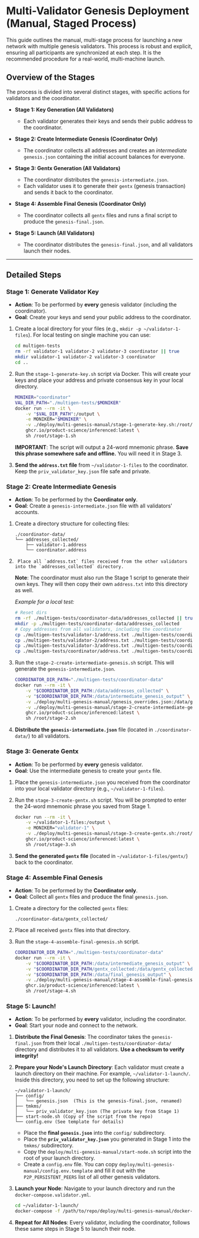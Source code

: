 # Multi-Validator Genesis Deployment (Manual, Staged Process)

This guide outlines the manual, multi-stage process for launching a new network with multiple genesis validators. This process is robust and explicit, ensuring all participants are synchronized at each step. It is the recommended procedure for a real-world, multi-machine launch.

## Overview of the Stages

The process is divided into several distinct stages, with specific actions for validators and the coordinator.

*   **Stage 1: Key Generation (All Validators)**
    *   Each validator generates their keys and sends their public address to the coordinator.

*   **Stage 2: Create Intermediate Genesis (Coordinator Only)**
    *   The coordinator collects all addresses and creates an *intermediate* `genesis.json` containing the initial account balances for everyone.

*   **Stage 3: Gentx Generation (All Validators)**
    *   The coordinator distributes the `genesis-intermediate.json`.
    *   Each validator uses it to generate their `gentx` (genesis transaction) and sends it back to the coordinator.

*   **Stage 4: Assemble Final Genesis (Coordinator Only)**
    *   The coordinator collects all `gentx` files and runs a final script to produce the `genesis-final.json`.

*   **Stage 5: Launch (All Validators)**
    *   The coordinator distributes the `genesis-final.json`, and all validators launch their nodes.

---

## Detailed Steps

### Stage 1: Generate Validator Key

*   **Action**: To be performed by **every** genesis validator (including the coordinator).
*   **Goal**: Create your keys and send your public address to the coordinator.

1.  Create a local directory for your files (e.g., `mkdir -p ~/validator-1-files`).
    For local testing on single machine you can use:
    ```bash
    cd multigen-tests
    rm -rf validator-1 validator-2 validator-3 coordinator || true
    mkdir validator-1 validator-2 validator-3 coordinator
    cd ..
    ```
2.  Run the `stage-1-generate-key.sh` script via Docker. This will create your keys and place your address and private consensus key in your local directory.

    ```bash
    MONIKER="coordinator"
    VAL_DIR_PATH="./multigen-tests/$MONIKER"
    docker run --rm -it \
        -v "$VAL_DIR_PATH":/output \
        -e MONIKER="$MONIKER" \
        -v ./deploy/multi-genesis-manual/stage-1-generate-key.sh:/root/stage-1.sh \
        ghcr.io/product-science/inferenced:latest \
        sh /root/stage-1.sh
    ```
    **IMPORTANT**: The script will output a 24-word mnemonic phrase. **Save this phrase somewhere safe and offline.** You will need it in Stage 3.

3.  **Send the `address.txt` file** from `~/validator-1-files` to the coordinator. Keep the `priv_validator_key.json` file safe and private.

### Stage 2: Create Intermediate Genesis

*   **Action**: To be performed by the **Coordinator only**.
*   **Goal**: Create a `genesis-intermediate.json` file with all validators' accounts.

1.  Create a directory structure for collecting files:
    ```
    ./coordinator-data/
    └── addresses_collected/
        ├── validator-1.address
        └── coordinator.address
    ```
2.      Place all `address.txt` files received from the other validators into the `addresses_collected` directory.
    **Note**: The coordinator must also run the Stage 1 script to generate their own keys. They will then copy their own `address.txt` into this directory as well.

    *Example for a local test:*
    ```bash
    # Reset dirs
    rm -rf ./multigen-tests/coordinator-data/addresses_collected || true
    mkdir -p ./multigen-tests/coordinator-data/addresses_collected
    # Copy addresses from all validators, including the coordinator
    cp ./multigen-tests/validator-1/address.txt ./multigen-tests/coordinator-data/addresses_collected/validator-1.address
    cp ./multigen-tests/validator-2/address.txt ./multigen-tests/coordinator-data/addresses_collected/validator-2.address
    cp ./multigen-tests/validator-3/address.txt ./multigen-tests/coordinator-data/addresses_collected/validator-3.address
    cp ./multigen-tests/coordinator/address.txt ./multigen-tests/coordinator-data/addresses_collected/coordinator.address
    ```
3.  Run the `stage-2-create-intermediate-genesis.sh` script. This will generate the `genesis-intermediate.json`.

    ```bash
    COORDINATOR_DIR_PATH="./multigen-tests/coordinator-data"
    docker run --rm -it \
        -v "$COORDINATOR_DIR_PATH:/data/addresses_collected" \
        -v "$COORDINATOR_DIR_PATH:/data/intermediate_genesis_output" \
        -v ./deploy/multi-genesis-manual/genesis_overrides.json:/data/genesis_overrides.json \
        -v ./deploy/multi-genesis-manual/stage-2-create-intermediate-genesis.sh:/root/stage-2.sh \
        ghcr.io/product-science/inferenced:latest \
        sh /root/stage-2.sh
    ```
4.  **Distribute the `genesis-intermediate.json`** file (located in `./coordinator-data/`) to all validators.

### Stage 3: Generate Gentx

*   **Action**: To be performed by **every** genesis validator.
*   **Goal**: Use the intermediate genesis to create your `gentx` file.

1.  Place the `genesis-intermediate.json` you received from the coordinator into your local validator directory (e.g., `~/validator-1-files`).
2.  Run the `stage-3-create-gentx.sh` script. You will be prompted to enter the 24-word mnemonic phrase you saved from Stage 1.

    ```bash
    docker run --rm -it \
        -v ~/validator-1-files:/output \
        -e MONIKER="validator-1" \
        -v ./deploy/multi-genesis-manual/stage-3-create-gentx.sh:/root/stage-3.sh \
        ghcr.io/product-science/inferenced:latest \
        sh /root/stage-3.sh
    ```
3.  **Send the generated `gentx` file** (located in `~/validator-1-files/gentx/`) back to the coordinator.

### Stage 4: Assemble Final Genesis

*   **Action**: To be performed by the **Coordinator only**.
*   **Goal**: Collect all `gentx` files and produce the final `genesis.json`.

1.  Create a directory for the collected `gentx` files:
    ```
    ./coordinator-data/gentx_collected/
    ```
2.  Place all received `gentx` files into that directory.
3.  Run the `stage-4-assemble-final-genesis.sh` script.

    ```bash
    COORDINATOR_DIR_PATH="./multigen-tests/coordinator-data"
    docker run --rm -it \
        -v "$COORDINATOR_DIR_PATH:/data/intermediate_genesis_output" \
        -v "$COORDINATOR_DIR_PATH/gentx_collected:/data/gentx_collected" \
        -v "$COORDINATOR_DIR_PATH:/data/final_genesis_output" \
        -v ./deploy/multi-genesis-manual/stage-4-assemble-final-genesis.sh:/root/stage-4.sh \
        ghcr.io/product-science/inferenced:latest \
        sh /root/stage-4.sh
    ```

### Stage 5: Launch!

*   **Action**: To be performed by **every** validator, including the coordinator.
*   **Goal**: Start your node and connect to the network.

1.  **Distribute the Final Genesis**: The coordinator takes the `genesis-final.json` from their local `./multigen-tests/coordinator-data/` directory and distributes it to all validators. **Use a checksum to verify integrity!**

2.  **Prepare your Node's Launch Directory**: Each validator must create a launch directory on their machine. For example, `~/validator-1-launch/`. Inside this directory, you need to set up the following structure:
    ```
    ~/validator-1-launch/
    ├── config/
    │   └── genesis.json  (This is the genesis-final.json, renamed)
    ├── tmkms/
    │   └── priv_validator_key.json (The private key from Stage 1)
    ├── start-node.sh (Copy of the script from the repo)
    └── config.env (See template for details)
    ```
    *   Place the **final `genesis.json`** into the `config/` subdirectory.
    *   Place the **`priv_validator_key.json`** you generated in Stage 1 into the `tmkms/` subdirectory.
    *   Copy the `deploy/multi-genesis-manual/start-node.sh` script into the root of your launch directory.
    *   Create a `config.env` file. You can copy `deploy/multi-genesis-manual/config.env.template` and fill it out with the `P2P_PERSISTENT_PEERS` list of all other genesis validators.

3.  **Launch your Node**:
    Navigate to your launch directory and run the `docker-compose.validator.yml`.
    ```bash
    cd ~/validator-1-launch/
    docker-compose -f /path/to/repo/deploy/multi-genesis-manual/docker-compose.validator.yml up -d
    ```
4.  **Repeat for All Nodes**: Every validator, including the coordinator, follows these same steps in Stage 5 to launch their node.
